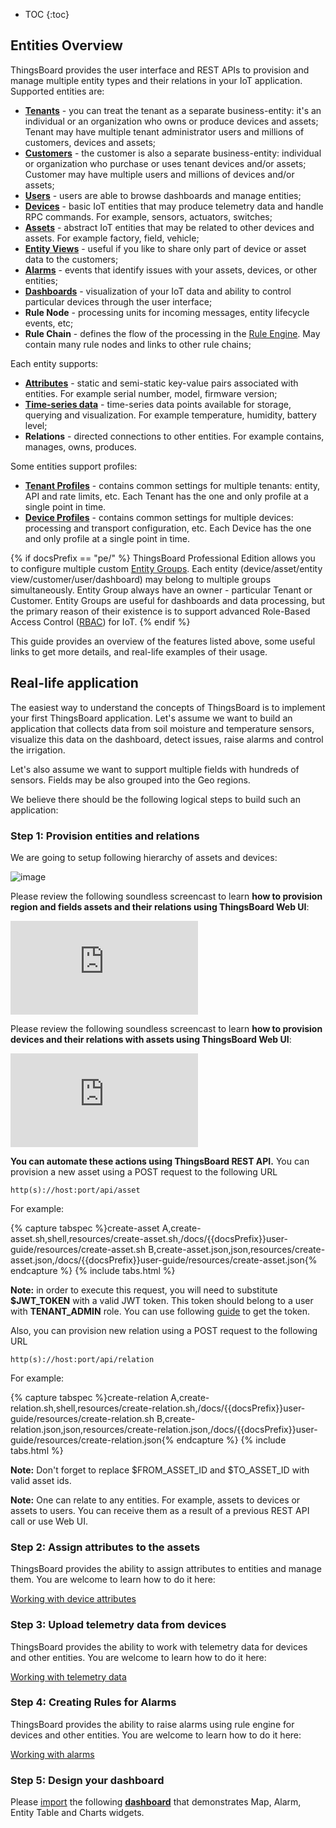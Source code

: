 
* TOC
{:toc}

## Entities Overview

ThingsBoard provides the user interface and REST APIs to provision and manage multiple entity types and their relations in your IoT application.
Supported entities are:

 - **[Tenants](/docs/{{docsPrefix}}user-guide/ui/tenants/)** - you can treat the tenant as a separate business-entity: it's an individual or an organization who owns or produce devices and assets;
 Tenant may have multiple tenant administrator users and millions of customers, devices and assets;
 - **[Customers](/docs/{{docsPrefix}}user-guide/ui/customers/)** - the customer is also a separate business-entity: individual or organization who purchase or uses tenant devices and/or assets;
 Customer may have multiple users and millions of devices and/or assets;
 - **[Users](/docs/{{docsPrefix}}user-guide/ui/users/)** - users are able to browse dashboards and manage entities;
 - **[Devices](/docs/{{docsPrefix}}user-guide/ui/devices/)** - basic IoT entities that may produce telemetry data and handle RPC commands. For example, sensors, actuators, switches;
 - **[Assets](/docs/{{docsPrefix}}user-guide/ui/assets/)** - abstract IoT entities that may be related to other devices and assets. For example factory, field, vehicle;
 - **[Entity Views](/docs/{{docsPrefix}}user-guide/entity-views/)** - useful if you like to share only part of device or asset data to the customers;
 - **[Alarms](/docs/{{docsPrefix}}user-guide/alarms/)** - events that identify issues with your assets, devices, or other entities;
 - **[Dashboards](/docs/{{docsPrefix}}user-guide/dashboards/)** - visualization of your IoT data and ability to control particular devices through the user interface;
 - **Rule Node** - processing units for incoming messages, entity lifecycle events, etc;
 - **Rule Chain** - defines the flow of the processing in the [Rule Engine](/docs/{{docsPrefix}}user-guide/rule-engine-2-0/re-getting-started/). May contain many rule nodes and links to other rule chains;

Each entity supports:

 - **[Attributes](/docs/{{docsPrefix}}user-guide/attributes/)** - static and semi-static key-value pairs associated with entities. For example serial number, model, firmware version;
 - **[Time-series data](/docs/{{docsPrefix}}user-guide/time-series/)** - time-series data points available for storage, querying and visualization. For example temperature, humidity, battery level;
 - **Relations** - directed connections to other entities. For example contains, manages, owns, produces.

Some entities support profiles:

  - **[Tenant Profiles](/docs/{{docsPrefix}}user-guide/tenant-profiles/)** - contains common settings for multiple tenants: entity, API and rate limits, etc. Each Tenant has the one and only profile at a single point in time.
  - **[Device Profiles](/docs/{{docsPrefix}}user-guide/device-profiles/)** - contains common settings for multiple devices: processing and transport configuration, etc. Each Device has the one and only profile at a single point in time.

{% if docsPrefix == "pe/" %}
ThingsBoard Professional Edition allows you to configure multiple custom [Entity Groups](/docs/pe/user-guide/groups/). Each entity (device/asset/entity view/customer/user/dashboard) may belong to multiple groups simultaneously.
Entity Group always have an owner - particular Tenant or Customer.
Entity Groups are useful for dashboards and data processing, but the primary reason of their existence is to support advanced Role-Based Access Control ([RBAC](/docs/pe/user-guide/rbac/)) for IoT.
{% endif %}



This guide provides an overview of the features listed above, some useful links to get more details, and real-life examples of their usage.

## Real-life application

The easiest way to understand the concepts of ThingsBoard is to implement your first ThingsBoard application.
Let's assume we want to build an application that collects data from soil moisture and temperature sensors,
visualize this data on the dashboard, detect issues, raise alarms and control the irrigation.

Let's also assume we want to support multiple fields with hundreds of sensors. Fields may be also grouped into the Geo regions.

We believe there should be the following logical steps to build such an application:

### Step 1: Provision entities and relations

We are going to setup following hierarchy of assets and devices:


 ![image](/images/user-guide/entities-and-relations.svg)


Please review the following soundless screencast to learn **how to provision region and fields assets and their relations using ThingsBoard Web UI**:



<div id="video">
    <div id="video_wrapper">
        <iframe src="https://www.youtube.com/embed/C-JoOfTBeT0" frameborder="0" allowfullscreen></iframe>
    </div>
</div>

Please review the following soundless screencast to learn **how to provision devices and their relations with assets using ThingsBoard Web UI**:


<div id="video">
    <div id="video_wrapper">
        <iframe src="https://www.youtube.com/embed/BUFinxvzIo4" frameborder="0" allowfullscreen></iframe>
    </div>
</div>

**You can automate these actions using ThingsBoard REST API.** You can provision a new asset using a POST request to the following URL

```shell
http(s)://host:port/api/asset
```

For example:

{% capture tabspec %}create-asset
A,create-asset.sh,shell,resources/create-asset.sh,/docs/{{docsPrefix}}user-guide/resources/create-asset.sh
B,create-asset.json,json,resources/create-asset.json,/docs/{{docsPrefix}}user-guide/resources/create-asset.json{% endcapture %}
{% include tabs.html %}

**Note:** in order to execute this request, you will need to substitute **$JWT_TOKEN** with a valid JWT token.
This token should belong to a user with **TENANT_ADMIN** role. You can use following [guide](/docs/{{docsPrefix}}reference/rest-api/#rest-api-auth) to get the token.

Also, you can provision new relation using a POST request to the following URL

```shell
http(s)://host:port/api/relation
```

For example:

{% capture tabspec %}create-relation
A,create-relation.sh,shell,resources/create-relation.sh,/docs/{{docsPrefix}}user-guide/resources/create-relation.sh
B,create-relation.json,json,resources/create-relation.json,/docs/{{docsPrefix}}user-guide/resources/create-relation.json{% endcapture %}
{% include tabs.html %}

**Note:** Don't forget to replace $FROM_ASSET_ID and $TO_ASSET_ID with valid asset ids.

**Note:** One can relate to any entities. For example, assets to devices or assets to users.
You can receive them as a result of a previous REST API call or use Web UI.


### Step 2: Assign attributes to the assets

ThingsBoard provides the ability to assign attributes to entities and manage them.
You are welcome to learn how to do it here:
<p><a href="/docs/{{docsPrefix}}user-guide/attributes" class="button">Working with device attributes</a></p>


### Step 3: Upload telemetry data from devices

ThingsBoard provides the ability to work with telemetry data for devices and other entities.
You are welcome to learn how to do it here:
<p><a href="/docs/{{docsPrefix}}user-guide/telemetry" class="button">Working with telemetry data</a></p>

### Step 4: Creating Rules for Alarms

ThingsBoard provides the ability to raise alarms using rule engine for devices and other entities.
You are welcome to learn how to do it here:
<p><a href="/docs/{{docsPrefix}}user-guide/alarms" class="button">Working with alarms</a></p>

### Step 5: Design your dashboard

Please [import](/docs/{{docsPrefix}}user-guide/ui/dashboards/#dashboard-import) the following [**dashboard**](/docs/{{docsPrefix}}user-guide/resources/region_fields_dashboard.json) that demonstrates Map, Alarm, Entity Table and Charts widgets.
